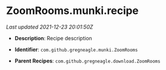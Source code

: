 # ZoomRooms.munki.recipe

_Last updated 2021-12-23 20:01:50Z_

- **Description**: Recipe description

- **Identifier**: `com.github.gregneagle.munki.ZoomRooms`

- **Parent Recipes**: `com.github.gregneagle.download.ZoomRooms`

